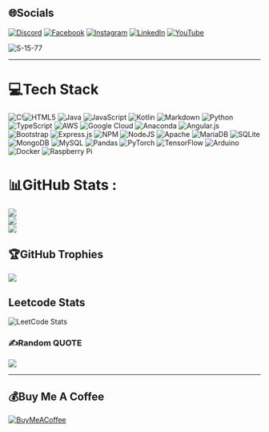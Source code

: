 ## 🌐Socials
[![Discord](https://img.shields.io/badge/Discord-%237289DA.svg?logo=discord&logoColor=white)](https://discord.gg/5aUsH6QEGh) [![Facebook](https://img.shields.io/badge/Facebook-%231877F2.svg?logo=Facebook&logoColor=white)](https://www.facebook.com/dayakaressel) [![Instagram](https://img.shields.io/badge/Instagram-%23E4405F.svg?logo=Instagram&logoColor=white)](https://www.instagram.com/sandiz.de/) [![LinkedIn](https://img.shields.io/badge/LinkedIn-%230077B5.svg?logo=linkedin&logoColor=white)](https://www.linkedin.com/in/santhosh-dayakar-45aab6202/) [![YouTube](https://img.shields.io/badge/YouTube-%23FF0000.svg?logo=YouTube&logoColor=white)](https://www.youtube.com/channel/UCXzVuptoIlka0mSXp0GbaRw) 

<p align="left"> <img src="https://komarev.com/ghpvc/?username=S-15-77&label=Profile%20views&color=0e75b6&style=flat" alt="S-15-77" /> </p>

---

# 💻Tech Stack
![C](https://img.shields.io/badge/c-%2300599C.svg?style=for-the-badge&logo=c&logoColor=white)!![HTML5](https://img.shields.io/badge/html5-%23E34F26.svg?style=for-the-badge&logo=html5&logoColor=white) ![Java](https://img.shields.io/badge/java-%23ED8B00.svg?style=for-the-badge&logo=java&logoColor=white) ![JavaScript](https://img.shields.io/badge/javascript-%23323330.svg?style=for-the-badge&logo=javascript&logoColor=%23F7DF1E) ![Kotlin](https://img.shields.io/badge/kotlin-%230095D5.svg?style=for-the-badge&logo=kotlin&logoColor=white) ![Markdown](https://img.shields.io/badge/markdown-%23000000.svg?style=for-the-badge&logo=markdown&logoColor=white)  ![Python](https://img.shields.io/badge/python-3670A0?style=for-the-badge&logo=python&logoColor=ffdd54) ![TypeScript](https://img.shields.io/badge/typescript-%23007ACC.svg?style=for-the-badge&logo=typescript&logoColor=white) ![AWS](https://img.shields.io/badge/AWS-%23FF9900.svg?style=for-the-badge&logo=amazon-aws&logoColor=white)  ![Google Cloud](https://img.shields.io/badge/Google%20Cloud-%234285F4.svg?style=for-the-badge&logo=google-cloud&logoColor=white) ![Anaconda](https://img.shields.io/badge/Anaconda-%2344A833.svg?style=for-the-badge&logo=anaconda&logoColor=white) ![Angular.js](https://img.shields.io/badge/angular.js-%23E23237.svg?style=for-the-badge&logo=angularjs&logoColor=white) ![Bootstrap](https://img.shields.io/badge/bootstrap-%23563D7C.svg?style=for-the-badge&logo=bootstrap&logoColor=white) ![Express.js](https://img.shields.io/badge/express.js-%23404d59.svg?style=for-the-badge&logo=express&logoColor=%2361DAFB) ![NPM](https://img.shields.io/badge/NPM-%23000000.svg?style=for-the-badge&logo=npm&logoColor=white) ![NodeJS](https://img.shields.io/badge/node.js-6DA55F?style=for-the-badge&logo=node.js&logoColor=white) ![Apache](https://img.shields.io/badge/apache-%23D42029.svg?style=for-the-badge&logo=apache&logoColor=white) ![MariaDB](https://img.shields.io/badge/MariaDB-003545?style=for-the-badge&logo=mariadb&logoColor=white) ![SQLite](https://img.shields.io/badge/sqlite-%2307405e.svg?style=for-the-badge&logo=sqlite&logoColor=white) 	![MongoDB](https://img.shields.io/badge/MongoDB-%234ea94b.svg?style=for-the-badge&logo=mongodb&logoColor=white) ![MySQL](https://img.shields.io/badge/mysql-%2300f.svg?style=for-the-badge&logo=mysql&logoColor=white)  ![Pandas](https://img.shields.io/badge/pandas-%23150458.svg?style=for-the-badge&logo=pandas&logoColor=white) ![PyTorch](https://img.shields.io/badge/PyTorch-%23EE4C2C.svg?style=for-the-badge&logo=PyTorch&logoColor=white) ![TensorFlow](https://img.shields.io/badge/TensorFlow-%23FF6F00.svg?style=for-the-badge&logo=TensorFlow&logoColor=white) ![Arduino](https://img.shields.io/badge/-Arduino-00979D?style=for-the-badge&logo=Arduino&logoColor=white) ![Docker](https://img.shields.io/badge/docker-%230db7ed.svg?style=for-the-badge&logo=docker&logoColor=white) ![Raspberry Pi](https://img.shields.io/badge/-RaspberryPi-C51A4A?style=for-the-badge&logo=Raspberry-Pi) 
# 📊GitHub Stats :
![](https://github-readme-stats.vercel.app/api?username=S-15-77&theme=dark&hide_border=false&include_all_commits=false&count_private=false)<br/>
![](https://github-readme-streak-stats.herokuapp.com/?user=S-15-77&theme=dark&hide_border=false)<br/>
![](https://github-readme-stats.vercel.app/api/top-langs/?username=S-15-77&theme=dark&hide_border=false&include_all_commits=false&count_private=false&layout=compact)

## 🏆GitHub Trophies
![](https://github-profile-trophy.vercel.app/?username=S-15-77&theme=onedark&no-frame=false&no-bg=false&margin-w=4)

## Leetcode Stats
![LeetCode Stats](https://leetcard.jacoblin.cool/santhoshdayakar2002?theme=dark&font=Source%20Sans%203)

### ✍️Random QUOTE
![](https://quotes-github-readme.vercel.app/api?type=horizontal&theme=dark)



---


  ## 💰Buy Me A Coffee
  [![BuyMeACoffee](https://img.shields.io/badge/Buy%20Me%20a%20Coffee-ffdd00?style=for-the-badge&logo=buy-me-a-coffee&logoColor=black)](https://www.buymeacoffee.com/santhoshdaya) 
